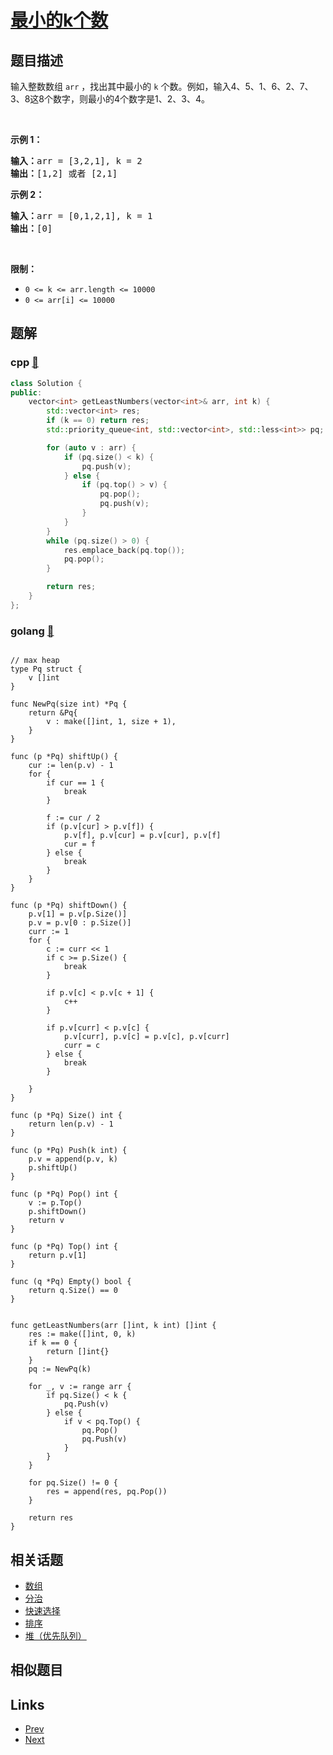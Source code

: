 
# [最小的k个数](https://leetcode-cn.com/problems/zui-xiao-de-kge-shu-lcof)

## 题目描述

<p>输入整数数组 <code>arr</code> ，找出其中最小的 <code>k</code> 个数。例如，输入4、5、1、6、2、7、3、8这8个数字，则最小的4个数字是1、2、3、4。</p>

<p>&nbsp;</p>

<p><strong>示例 1：</strong></p>

<pre><strong>输入：</strong>arr = [3,2,1], k = 2
<strong>输出：</strong>[1,2] 或者 [2,1]
</pre>

<p><strong>示例 2：</strong></p>

<pre><strong>输入：</strong>arr = [0,1,2,1], k = 1
<strong>输出：</strong>[0]</pre>

<p>&nbsp;</p>

<p><strong>限制：</strong></p>

<ul>
	<li><code>0 &lt;= k &lt;= arr.length &lt;= 10000</code></li>
	<li><code>0 &lt;= arr[i]&nbsp;&lt;= 10000</code></li>
</ul>


## 题解

### cpp [🔗](zui-xiao-de-kge-shu-lcof.cpp) 
```cpp
class Solution {
public:
    vector<int> getLeastNumbers(vector<int>& arr, int k) {
        std::vector<int> res;
        if (k == 0) return res;
        std::priority_queue<int, std::vector<int>, std::less<int>> pq;

        for (auto v : arr) {
            if (pq.size() < k) {
                pq.push(v);
            } else {
                if (pq.top() > v) {
                    pq.pop();
                    pq.push(v);
                }
            }
        }
        while (pq.size() > 0) {
            res.emplace_back(pq.top());
            pq.pop();
        }

        return res;      
    }
};
```
### golang [🔗](zui-xiao-de-kge-shu-lcof.go) 
```golang

// max heap
type Pq struct {
    v []int
}

func NewPq(size int) *Pq {
    return &Pq{
        v : make([]int, 1, size + 1),
    }
}

func (p *Pq) shiftUp() {
    cur := len(p.v) - 1
    for {
        if cur == 1 {
            break
        }

        f := cur / 2
        if (p.v[cur] > p.v[f]) {
            p.v[f], p.v[cur] = p.v[cur], p.v[f]
            cur = f
        } else {
            break
        }
    }
}

func (p *Pq) shiftDown() {
    p.v[1] = p.v[p.Size()]
    p.v = p.v[0 : p.Size()]
    curr := 1
    for {
        c := curr << 1
        if c >= p.Size() {
            break
        }

        if p.v[c] < p.v[c + 1] {
            c++
        }

        if p.v[curr] < p.v[c] {
            p.v[curr], p.v[c] = p.v[c], p.v[curr]
            curr = c
        } else {
            break
        }

    }
}

func (p *Pq) Size() int {
    return len(p.v) - 1
}

func (p *Pq) Push(k int) {
    p.v = append(p.v, k)
    p.shiftUp()
}

func (p *Pq) Pop() int {
    v := p.Top()
    p.shiftDown()
    return v
}

func (p *Pq) Top() int {
    return p.v[1]
}

func (q *Pq) Empty() bool {
    return q.Size() == 0
}


func getLeastNumbers(arr []int, k int) []int {
    res := make([]int, 0, k)
    if k == 0 {
        return []int{}
    }
    pq := NewPq(k)

    for _, v := range arr {
        if pq.Size() < k {
            pq.Push(v)
        } else {
            if v < pq.Top() {
                pq.Pop()
                pq.Push(v)
            }
        } 
    }

    for pq.Size() != 0 {
        res = append(res, pq.Pop())
    }

    return res
}
```


## 相关话题

- [数组](../../tags/array.md) 
- [分治](../../tags/divide-and-conquer.md) 
- [快速选择](../../tags/quickselect.md) 
- [排序](../../tags/sorting.md) 
- [堆（优先队列）](../../tags/heap-priority-queue.md) 


## 相似题目



## Links

- [Prev](../shan-chu-lian-biao-de-jie-dian-lcof/README.md) 
- [Next](../lian-xu-zi-shu-zu-de-zui-da-he-lcof/README.md) 

